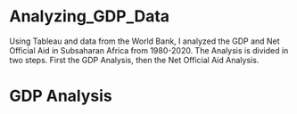 # Analyzing_GDP_Data
Using Tableau and data from the World Bank, I analyzed the GDP and Net Official Aid in Subsaharan Africa from 1980-2020. The Analysis is divided in two steps. First the GDP Analysis, then the Net Official Aid Analysis.

# GDP Analysis
